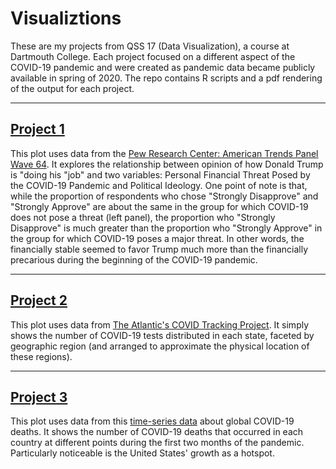 # Visualiztions
These are my projects from QSS 17 (Data Visualization), a course at Dartmouth College. Each project focused on a different aspect of the COVID-19 pandemic and were created as pandemic data became publicly available in spring of 2020.
The repo contains R scripts and a pdf rendering of the output for each project.

---

## [Project 1](https://github.com/camguage/data_viz/tree/main/Project%201)

This plot uses data from the [Pew Research Center: American Trends Panel Wave 64](https://ropercenter.cornell.edu/ipoll/study/31117262). It explores the relationship between opinion of how Donald Trump is "doing his "job" and two variables: Personal Financial Threat Posed by the COVID-19 Pandemic and Political Ideology. One point of note is that, while the proportion of respondents who chose "Strongly Disapprove" and "Strongly Approve" are about the same in the group for which COVID-19 does not pose a threat (left panel), the proportion who "Strongly Disapprove" is much greater than the proportion who "Strongly Approve" in the group for which COVID-19 poses a major threat. In other words, the financially stable seemed to favor Trump much more than the financially precarious during the beginning of the COVID-19 pandemic.

---

## [Project 2](https://github.com/camguage/data_viz/tree/main/Project%202)

This plot uses data from [The Atlantic's COVID Tracking Project](https://covidtracking.com/data/api). It simply shows the number of COVID-19 tests distributed in each state, faceted by geographic region (and arranged to approximate the physical location of these regions).

---

## [Project 3](https://github.com/camguage/data_viz/tree/main/Project%203)

This plot uses data from this [time-series data](https://github.com/CSSEGISandData/COVID-19/blob/master/csse_covid_19_data/csse_covid_19_time_series/time_series_covid19_deaths_global.csv) about global COVID-19 deaths. It shows the number of COVID-19 deaths that occurred in each country at different points during the first two months of the pandemic. Particularly noticeable is the United States' growth as a hotspot.

